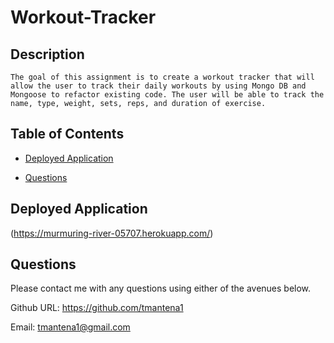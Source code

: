 
# Workout-Tracker

## Description
    The goal of this assignment is to create a workout tracker that will allow the user to track their daily workouts by using Mongo DB and Mongoose to refactor existing code. The user will be able to track the name, type, weight, sets, reps, and duration of exercise.
  
## Table of Contents

- [Deployed Application](#deployedapplication)

- [Questions](#questions)

  
## Deployed Application
  (https://murmuring-river-05707.herokuapp.com/)

## Questions

  Please contact me with any questions using either of the avenues below. 

  Github URL: https://github.com/tmantena1

  Email: tmantena1@gmail.com
